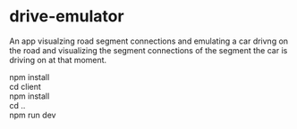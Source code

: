 # drive-emulator

An app visualzing road segment connections and emulating a car drivng on the road and visualizing the segment connections of the 
segment the car is driving on at that moment.

npm install </br> cd client </br> npm install  </br>  cd ..  </br>  npm run dev
